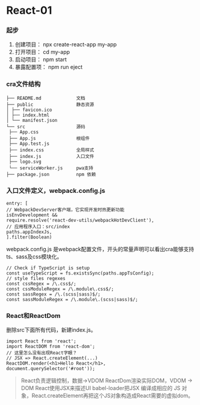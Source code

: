 # React-01
### 起步
1. 创建项⽬： npx create-react-app my-app
2. 打开项⽬： cd my-app
3. 启动项⽬： npm start
4. 暴露配置项： npm run eject

### cra⽂件结构
```
├── README.md             ⽂档 
├── public                静态资源
│ ├── favicon.ico
│ ├── index.html
│ └── manifest.json
└── src                   源码
 ├── App.css
 ├── App.js               根组件
 ├── App.test.js 
 ├── index.css            全局样式
 ├── index.js             ⼊⼝⽂件
 ├── logo.svg
 └── serviceWorker.js     pwa⽀持
├── package.json          npm 依赖
```
### ⼊⼝⽂件定义，webpack.config.js
```
entry: [
// WebpackDevServer客户端，它实现开发时热更新功能
isEnvDevelopment &&
require.resolve('react-dev-utils/webpackHotDevClient'),
// 应⽤程序⼊⼝：src/index
paths.appIndexJs,
].filter(Boolean)
```
webpack.config.js 是webpack配置⽂件，开头的常量声明可以看出cra能够⽀持ts、sass及css模块化。
```
// Check if TypeScript is setup
const useTypeScript = fs.existsSync(paths.appTsConfig);
// style files regexes
const cssRegex = /\.css$/;
const cssModuleRegex = /\.module\.css$/;
const sassRegex = /\.(scss|sass)$/;
const sassModuleRegex = /\.module\.(scss|sass)$/;
```
### React和ReactDom
删除src下⾯所有代码，新建index.js。
```
import React from 'react';
import ReactDOM from 'react-dom';
// 这⾥怎么没有出现React字眼？
// JSX => React.createElement(...)
ReactDOM.render(<h1>Hello React</h1>, document.querySelector('#root'));
```
> React负责逻辑控制，数据->VDOM
> ReactDom渲染实际DOM，VDOM -> DOM
> React使⽤JSX来描述UI
> babel-loader把JSX 编译成相应的 JS 对象，React.createElement再把这个JS对象构造成React需要的虚拟dom。













